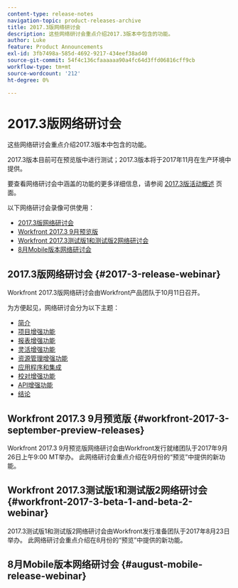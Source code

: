 ```yaml
---
content-type: release-notes
navigation-topic: product-releases-archive
title: 2017.3版网络研讨会
description: 这些网络研讨会重点介绍2017.3版本中包含的功能。
author: Luke
feature: Product Announcements
exl-id: 3fb7498a-585d-4692-9217-434eef38ad40
source-git-commit: 54f4c136cfaaaaaa90a4fc64d3ffd06816cff9cb
workflow-type: tm+mt
source-wordcount: '212'
ht-degree: 0%

---
```


# 2017.3版网络研讨会

这些网络研讨会重点介绍2017.3版本中包含的功能。 

2017.3版本目前可在预览版中进行测试；2017.3版本将于2017年11月在生产环境中提供。

要查看网络研讨会中涵盖的功能的更多详细信息，请参阅 [2017.3版活动概述](../../../../product-announcements/product-releases/quarterly-release-archive/2017.3-release-activity/2017.3-release-activity-overview.md) 页面。

以下网络研讨会录像可供使用：

* [2017.3版网络研讨会](#2017-3-release-webinar)
* [Workfront 2017.3 9月预览版](#workfront-2017-3-september-preview-releases)
* [Workfront 2017.3测试版1和测试版2网络研讨会](#workfront-2017-3-beta-1-and-beta-2-webinar)
* [8月Mobile版本网络研讨会](#august-mobile-release-webinar)

## 2017.3版网络研讨会 {#2017-3-release-webinar}

Workfront 2017.3版网络研讨会由Workfront产品团队于10月11日召开。  

为方便起见，网络研讨会分为以下主题：

* [简介](#introduction)
* [项目增强功能](#project-enhancements)
* [报表增强功能](#reporting-enhancements)
* [灵活增强功能](#agile-enhancements)
* [资源管理增强功能](#resource-management-enhancements)
* [应用程序和集成](#apps-and-integrations)
* [校对增强功能](#proofing-enhancements)
* [API增强功能](#api-enhancements)
* [结论](#conclusion)

## Workfront 2017.3 9月预览版 {#workfront-2017-3-september-preview-releases}

Workfront 2017.3 9月预览版网络研讨会由Workfront发行就绪团队于2017年9月26日上午9:00 MT举办。 此网络研讨会重点介绍在9月份的“预览”中提供的新功能。

## Workfront 2017.3测试版1和测试版2网络研讨会 {#workfront-2017-3-beta-1-and-beta-2-webinar}

2017.3测试版1和测试版2网络研讨会由Workfront发行准备团队于2017年8月23日举办。 此网络研讨会重点介绍在8月份的“预览”中提供的新功能。

## 8月Mobile版本网络研讨会 {#august-mobile-release-webinar}
